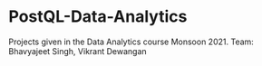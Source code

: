 # PostQL-Data-Analytics
Projects given in the Data Analytics course Monsoon 2021.
Team: Bhavyajeet Singh, Vikrant Dewangan
